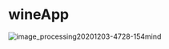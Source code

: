 # wineApp
![image_processing20201203-4728-154mind](https://user-images.githubusercontent.com/32590558/164987171-b0a2a4d1-6334-41dc-88dc-64381ff62de8.jpg)
